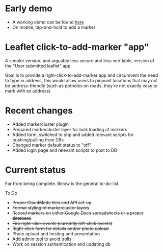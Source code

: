 Early demo
===========
* A working demo can be found [here](http://www.sctimesapps.com/kaitest/leafletclickadd)
* On mobile, tap-and-hold to add a marker


Leaflet click-to-add-marker "app"
===========

A simpler version, and arguably less secure and less verifiable, version of the "User submitted leaflet" app.

Goal is to provide a right-click-to-add-marker app and circumvent the need to type in address, this would allow users to pinpoint locations that may not be address-friendly (such as potholes on roads, they're not exactly easy to mark with an address).

Recent changes
===========

* Added markercluster plugin
* Prepared markercluster layer for bulk loading of markers
* Added form, switched to php and added relevant scripts for pushing/pulling from DBs
* Changed marker default status to "off"
* Added login page and relevant scripts to post to DB

Current status
===========

Far from being complete. Below is the general to-do-list.

To Do
* ~~Proper CloudMade tiles and API set-up~~
* ~~Format styling of markercluster layers~~
* ~~Record markers on either Google Docs spreadsheets or a proper database~~
* ~~Fire right-click events (currently left-click events)~~
* ~~Right-click form for details and/or photo upload~~
* Photo upload and hosting and presentation
* Add admin tool to avoid trolls
* Work on session authentication and updating db